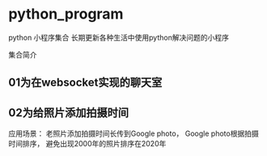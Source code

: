 # python_program
python 小程序集合
长期更新各种生活中使用python解决问题的小程序

集合简介

01为在websocket实现的聊天室
-------------------------------------
02为给照片添加拍摄时间
-------------------------------------
应用场景：
老照片添加拍摄时间长传到Google photo，
Google photo根据拍摄时间排序，
避免出现2000年的照片排序在2020年
